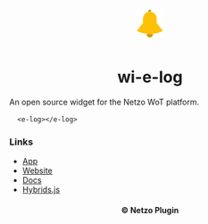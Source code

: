 <div align="center">
  <a href="https://netzo.io" target="_blank" >
    <img height="50" src="https://raw.githubusercontent.com/netzoio/netzo/main/packages/plugins/plugins/widgets/wi-e-log/src/assets/icon.png" style="margin: 12px 0px" />
  </a>

  <h1>wi-e-log</h1>
</div>

An open source widget for the Netzo WoT platform.

```showcase
  <e-log></e-log>
```

### Links

- [App](https://app.netzo.io)
- [Website](https://netzo.io)
- [Docs](https://docs.netzo.io)
- [Hybrids.js](https://hybrids.js.org)

<div align="center">
  <h4>© Netzo Plugin</h4>
</div>

